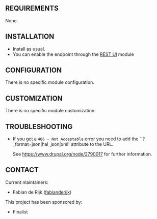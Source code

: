 ## REQUIREMENTS

None.

## INSTALLATION

* Install as usual.
* You can enable the endpoint through the [REST UI](http://www.drupal.org/project/restui) module

## CONFIGURATION

There is no specific module configuration.

## CUSTOMIZATION

There is no specific module customization.

## TROUBLESHOOTING

* If you get a `406 - Not Acceptable` error you need to add the ``?_format=json|hal_json|xml` attribute to the URL.

  See https://www.drupal.org/node/2790017 for further information.

## CONTACT

Current maintainers:
* Fabian de Rijk ([fabianderijk](https://www.drupal.org/u/fabianderijk))

This project has been sponsored by:
* Finalist

